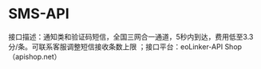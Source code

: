 # SMS-API
接口描述：通知类和验证码短信，全国三网合一通道，5秒内到达，费用低至3.3分/条。可联系客服调整短信接收条数上限 ；接口平台：eoLinker-API Shop （apishop.net）
